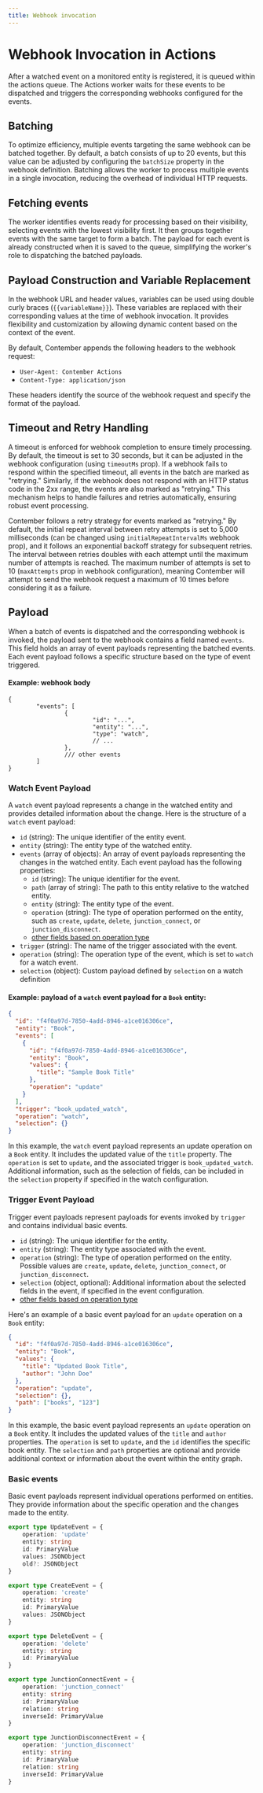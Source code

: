 ```yaml
---
title: Webhook invocation
---
```


# Webhook Invocation in Actions

After a watched event on a monitored entity is registered, it is queued within the actions queue. The Actions worker waits for these events to be dispatched and triggers the corresponding webhooks configured for the events.

## Batching

To optimize efficiency, multiple events targeting the same webhook can be batched together. By default, a batch consists of up to 20 events, but this value can be adjusted by configuring the `batchSize` property in the webhook definition. Batching allows the worker to process multiple events in a single invocation, reducing the overhead of individual HTTP requests.

## Fetching events

The worker identifies events ready for processing based on their visibility, selecting events with the lowest visibility first. It then groups together events with the same target to form a batch. The payload for each event is already constructed when it is saved to the queue, simplifying the worker's role to dispatching the batched payloads.

## Payload Construction and Variable Replacement

In the webhook URL and header values, variables can be used using double curly braces (`{{variableName}}`). These variables are replaced with their corresponding values at the time of webhook invocation. It provides flexibility and customization by allowing dynamic content based on the context of the
event.

By default, Contember appends the following headers to the webhook request:

- `User-Agent: Contember Actions`
- `Content-Type: application/json`

These headers identify the source of the webhook request and specify the format of the payload.

## Timeout and Retry Handling

A timeout is enforced for webhook completion to ensure timely processing. By default, the timeout is set to 30 seconds, but it can be adjusted in the webhook configuration (using `timeoutMs` prop). If a webhook fails to respond within the specified timeout, all events in the batch are marked as "retrying." Similarly, if the webhook does not respond with an HTTP status code in the 2xx range, the events are also marked as "retrying." This mechanism helps to handle failures and retries automatically, ensuring robust event processing.

Contember follows a retry strategy for events marked as "retrying." By default, the initial repeat interval between retry attempts is set to 5,000 milliseconds (can be changed using `initialRepeatIntervalMs` webhook prop), and it follows an exponential backoff strategy for subsequent retries. The interval between retries doubles with each attempt until the maximum number of attempts is reached. The maximum number of attempts is set to 10 (`maxAttempts` prop in webhook configuration), meaning 
Contember will attempt to send the webhook request a maximum of 10 times before considering it as a failure.

## Payload

When a batch of events is dispatched and the corresponding webhook is invoked, the payload sent to the webhook contains a field named `events`. This field holds an array of event payloads representing the batched events. Each event payload follows a specific structure based on the type of event triggered. 

#### Example: webhook body
```json5
{
		"events": [ 
				{
						"id": "...",
						"entity": "...",
						"type": "watch",
						// ...
				},
				/// other events
		]
}
```

### Watch Event Payload

A `watch` event payload represents a change in the watched entity and provides detailed information about the change. Here is the structure of a `watch` event payload:

- `id` (string): The unique identifier of the entity event.
- `entity` (string): The entity type of the watched entity.
- `events` (array of objects): An array of event payloads representing the changes in the watched entity. Each event payload has the following properties:
	- `id` (string): The unique identifier for the event.
	- `path` (array of string): The path to this entity relative to the watched entity.
	- `entity` (string): The entity type of the event.
	- `operation` (string): The type of operation performed on the entity, such as `create`, `update`, `delete`, `junction_connect`, or `junction_disconnect`.
  - [other fields based on operation type](#basic-events)
- `trigger` (string): The name of the trigger associated with the event.
- `operation` (string): The operation type of the event, which is set to `watch` for a watch event.
- `selection` (object): Custom payload defined by `selection` on a watch definition

#### Example: payload of a `watch` event payload for a `Book` entity:

```json
{
  "id": "f4f0a97d-7850-4add-8946-a1ce016306ce",
  "entity": "Book",
  "events": [
    {
      "id": "f4f0a97d-7850-4add-8946-a1ce016306ce",
      "entity": "Book",
      "values": {
        "title": "Sample Book Title"
      },
      "operation": "update"
    }
  ],
  "trigger": "book_updated_watch",
  "operation": "watch",
  "selection": {}
}
```

In this example, the `watch` event payload represents an update operation on a `Book` entity. It includes the updated value of the `title` property. The `operation` is set to `update`, and the associated trigger is `book_updated_watch`. Additional information, such as the selection of fields, can be included in the `selection` property if specified in the watch configuration.

### Trigger Event Payload

Trigger event payloads represent payloads for events invoked by `trigger` and contains individual basic events.

- `id` (string): The unique identifier for the entity.
- `entity` (string): The entity type associated with the event.
- `operation` (string): The type of operation performed on the entity. Possible values are `create`, `update`, `delete`, `junction_connect`, or `junction_disconnect`.
- `selection` (object, optional): Additional information about the selected fields in the event, if specified in the event configuration.
- [other fields based on operation type](#basic-events) 

Here's an example of a basic event payload for an `update` operation on a `Book` entity:

```json
{
  "id": "f4f0a97d-7850-4add-8946-a1ce016306ce",
  "entity": "Book",
  "values": {
    "title": "Updated Book Title",
    "author": "John Doe"
  },
  "operation": "update",
  "selection": {},
  "path": ["books", "123"]
}
```

In this example, the basic event payload represents an `update` operation on a `Book` entity. It includes the updated values of the `title` and `author` properties. The `operation` is set to `update`, and the `id` identifies the specific book entity. The `selection` and `path` properties are optional and provide additional context or information about the event within the entity graph.


### Basic events

Basic event payloads represent individual operations performed on entities. They provide information about the specific operation and the changes made to the entity.

```typescript
export type UpdateEvent = {
	operation: 'update'
	entity: string
	id: PrimaryValue
	values: JSONObject
	old?: JSONObject
}

export type CreateEvent = {
	operation: 'create'
	entity: string
	id: PrimaryValue
	values: JSONObject
}

export type DeleteEvent = {
	operation: 'delete'
	entity: string
	id: PrimaryValue
}

export type JunctionConnectEvent = {
	operation: 'junction_connect'
	entity: string
	id: PrimaryValue
	relation: string
	inverseId: PrimaryValue
}

export type JunctionDisconnectEvent = {
	operation: 'junction_disconnect'
	entity: string
	id: PrimaryValue
	relation: string
	inverseId: PrimaryValue
}
```
